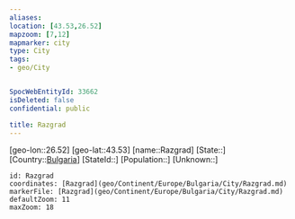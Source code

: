 ```yaml
---
aliases: 
location: [43.53,26.52]
mapzoom: [7,12] 
mapmarker: city 
type: City
tags:
- geo/City


SpocWebEntityId: 33662
isDeleted: false
confidential: public

title: Razgrad
---
```

[geo-lon::26.52]
[geo-lat::43.53]
[name::Razgrad]
[State::]
[Country::[Bulgaria](geo/Continent/Europe/Bulgaria.md)]
[StateId::]
[Population::]
[Unknown::]


```leaflet
id: Razgrad
coordinates: [Razgrad](geo/Continent/Europe/Bulgaria/City/Razgrad.md)
markerFile: [Razgrad](geo/Continent/Europe/Bulgaria/City/Razgrad.md)
defaultZoom: 11 
maxZoom: 18
```


